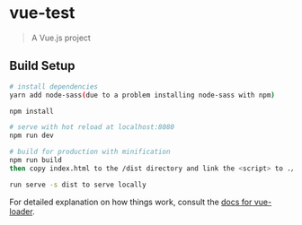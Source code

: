 # vue-test

> A Vue.js project

## Build Setup

``` bash
# install dependencies
yarn add node-sass(due to a problem installing node-sass with npm)

npm install

# serve with hot reload at localhost:8080
npm run dev

# build for production with minification
npm run build
then copy index.html to the /dist directory and link the <script> to ./build.js

run serve -s dist to serve locally
```

For detailed explanation on how things work, consult the [docs for vue-loader](http://vuejs.github.io/vue-loader).
